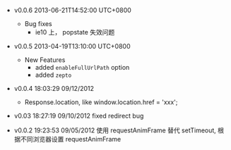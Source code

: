 * v0.0.6 2013-06-21T14:52:00 UTC+0800
  - Bug fixes
    * ie10 上， popstate 失效问题

* v0.0.5 2013-04-19T13:10:00 UTC+0800
  - New Features
    * added `enableFullUrlPath` option
    * added `zepto`

* v0.0.4 18:03:29 09/12/2012
  + Response.location, like window.location.href = 'xxx';

* v0.03 18:27:19 09/10/2012
  fixed redirect bug

* v0.0.2 19:23:53 09/05/2012
  使用 requestAnimFrame 替代 setTimeout, 根据不同浏览器设置 requestAnimFrame
